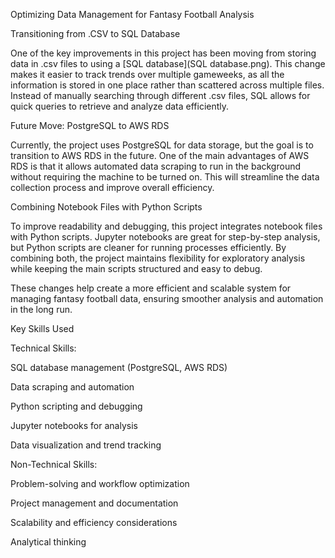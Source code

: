 Optimizing Data Management for Fantasy Football Analysis

Transitioning from .CSV to SQL Database

One of the key improvements in this project has been moving from storing data in .csv files to using a [SQL database](SQL database.png). This change makes it easier to track trends over multiple gameweeks, as all the information is stored in one place rather than scattered across multiple files. Instead of manually searching through different .csv files, SQL allows for quick queries to retrieve and analyze data efficiently.

Future Move: PostgreSQL to AWS RDS

Currently, the project uses PostgreSQL for data storage, but the goal is to transition to AWS RDS in the future. One of the main advantages of AWS RDS is that it allows automated data scraping to run in the background without requiring the machine to be turned on. This will streamline the data collection process and improve overall efficiency.

Combining Notebook Files with Python Scripts

To improve readability and debugging, this project integrates notebook files with Python scripts. Jupyter notebooks are great for step-by-step analysis, but Python scripts are cleaner for running processes efficiently. By combining both, the project maintains flexibility for exploratory analysis while keeping the main scripts structured and easy to debug.

These changes help create a more efficient and scalable system for managing fantasy football data, ensuring smoother analysis and automation in the long run.

Key Skills Used

Technical Skills:

SQL database management (PostgreSQL, AWS RDS)

Data scraping and automation

Python scripting and debugging

Jupyter notebooks for analysis

Data visualization and trend tracking

Non-Technical Skills:

Problem-solving and workflow optimization

Project management and documentation

Scalability and efficiency considerations

Analytical thinking
